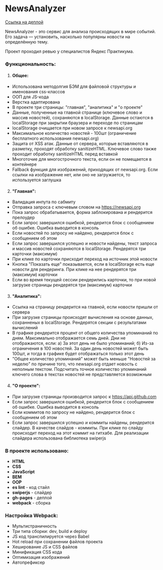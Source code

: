 # NewsAnalyzer

[Ссылка на деплой](https://dmitryforsilov.github.io/NewsAnalyzer)

NewsAnalyzer - это сервис для анализа происходящих в мире событий. Его задача — установить, насколько популярны новости на определённую тему.

Проект проходил ревью у специалистов Яндекс Практикума.

### Функциональность:
1) #### Общее:
- Использована методолгия БЭМ для файловой структуры и именования css-классов
- ООП для JS-кода
- Верстка адаптирована
- В проекте три страницы: "главная", "аналитика" и "о проекте"
- Данные, полученные на главной странице (ключевое слово и массив новостей), сохраняются в localStorage. Данные остаются в localStorage при закрытии браузера и переходе по страницам
- localStorage очищается при новом запросе к newsapi.org
- Максимальное количество новостей - 100шт (ограничение бесплатного использования newsapi.org)
- Защита от XSS атак. Данные от сервера, которые вставляются в разметку, проходят обработку sanitizeHTML. Ключевое слово также проходит обработку sanitizeHTML перед вставкой
- Многоточие для многострочного текста, если он не помещается в контейнере
- Fallback функция для изображений, приходящих от newsapi.org. Если ссылки на изображение нет, или оно не загружается, то используется заглушка
2) #### "Главная":
- Валидация инпута по сабмиту
- Отправка запроса с ключевым словом на https://newsapi.org
- Пока запрос обрабатывается, форма заблокирована и рендерится прелоудер
- Если запрос завершился ошибкой, рендерится блок с сообщением об ошибке. Ошибка выводится в консоль
- Если новостей по запросу не найдено, рендерится блок с сообщением об этом
- Если запрос завершился успешно и новости найдены, текст запроса и массив новостей сохраняются в localStorage. Рендерятся три карточки (максимум)
- При клике по карточки присходит переход на источник этой новости
- Кнопка "Показать еще" показывается, если в localStorage есть еще новости для рендеринга. При клике на нее рендерятся три (максимум) карточки
- Если во время текущей сессии рендерились карточки, то при новой загрузке страницы рендерятся три (максимум) карточки 
3) #### "Аналитика":
- Ссылка на страницу рендерится на главной, если новости пришли от сервера
- При загрузке страницы происходят вычисления на основе данных, сохранненых в localStorage. Рендерятся секции с результатами вычислений
- В графике рендерится процент от общего количества упоминаний по дням. Максимально отображается семь дней. Дни не отображаются, если: а) За этот день не было упоминаний; б) Из-за ограничения в 100 новостей. За один день новостей может быть 100шт, и тогда в графике будет отображаться только этот день
- "Общее количество упоминаний" может быть меньше "Новостей за неделю" по причине того, что newsapi.org отдает новость с неполным текстом. Подсчитать точное количество упоминаний ключего слова в текстах новостей не представляется возможным
4) #### "О проекте":
- При загрузке страницы производится запрос к https://api.github.com
- Если запрос завершился ошибкой, рендерится блок с сообщением об ошибке. Ошибка выводится в консоль
- Если коммитов по запросу не найдено, рендерится блок с сообщением об этом
- Если запрос завершился успешно и коммиты найдены, рендерится слайдер. В качестве слайдов - коммиты. При клике по слайду происходит переход на этот коммит на гитхабе. Для реализации слайдера использована библиотека swiperjs



### В проекте использовано:
- **HTML**
- **CSS**
- **JavaScript**
- **BEM**
- **OOP**
- **es lint** - код стайл
- **swiperjs** - слайдер
- **gh-pages** - деплой 
- **webpack** - сборка

### Настройка Webpack:
- Мультистраничность
- Три типа сборки: dev, build и deploy
- JS код транспилируется через Babel
- Hot reload при сохранении файлов проекта
- Хеширование JS и CSS файлов
- Минификация CSS кода
- Оптимизация изображений
- Автопрефиксер
